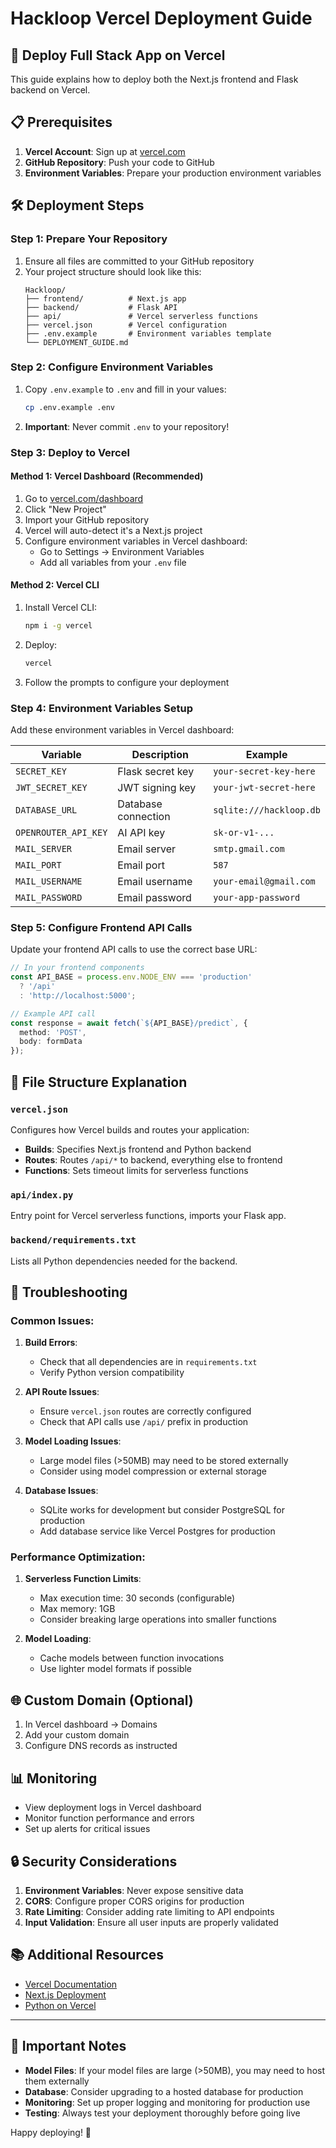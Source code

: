 # Hackloop Vercel Deployment Guide

## 🚀 Deploy Full Stack App on Vercel

This guide explains how to deploy both the Next.js frontend and Flask backend on Vercel.

## 📋 Prerequisites

1. **Vercel Account**: Sign up at [vercel.com](https://vercel.com)
2. **GitHub Repository**: Push your code to GitHub
3. **Environment Variables**: Prepare your production environment variables

## 🛠️ Deployment Steps

### Step 1: Prepare Your Repository

1. Ensure all files are committed to your GitHub repository
2. Your project structure should look like this:
   ```
   Hackloop/
   ├── frontend/          # Next.js app
   ├── backend/           # Flask API
   ├── api/               # Vercel serverless functions
   ├── vercel.json        # Vercel configuration
   ├── .env.example       # Environment variables template
   └── DEPLOYMENT_GUIDE.md
   ```

### Step 2: Configure Environment Variables

1. Copy `.env.example` to `.env` and fill in your values:
   ```bash
   cp .env.example .env
   ```

2. **Important**: Never commit `.env` to your repository!

### Step 3: Deploy to Vercel

#### Method 1: Vercel Dashboard (Recommended)

1. Go to [vercel.com/dashboard](https://vercel.com/dashboard)
2. Click "New Project"
3. Import your GitHub repository
4. Vercel will auto-detect it's a Next.js project
5. Configure environment variables in Vercel dashboard:
   - Go to Settings → Environment Variables
   - Add all variables from your `.env` file

#### Method 2: Vercel CLI

1. Install Vercel CLI:
   ```bash
   npm i -g vercel
   ```

2. Deploy:
   ```bash
   vercel
   ```

3. Follow the prompts to configure your deployment

### Step 4: Environment Variables Setup

Add these environment variables in Vercel dashboard:

| Variable | Description | Example |
|----------|-------------|---------|
| `SECRET_KEY` | Flask secret key | `your-secret-key-here` |
| `JWT_SECRET_KEY` | JWT signing key | `your-jwt-secret-here` |
| `DATABASE_URL` | Database connection | `sqlite:///hackloop.db` |
| `OPENROUTER_API_KEY` | AI API key | `sk-or-v1-...` |
| `MAIL_SERVER` | Email server | `smtp.gmail.com` |
| `MAIL_PORT` | Email port | `587` |
| `MAIL_USERNAME` | Email username | `your-email@gmail.com` |
| `MAIL_PASSWORD` | Email password | `your-app-password` |

### Step 5: Configure Frontend API Calls

Update your frontend API calls to use the correct base URL:

```typescript
// In your frontend components
const API_BASE = process.env.NODE_ENV === 'production' 
  ? '/api' 
  : 'http://localhost:5000';

// Example API call
const response = await fetch(`${API_BASE}/predict`, {
  method: 'POST',
  body: formData
});
```

## 📁 File Structure Explanation

### `vercel.json`
Configures how Vercel builds and routes your application:
- **Builds**: Specifies Next.js frontend and Python backend
- **Routes**: Routes `/api/*` to backend, everything else to frontend
- **Functions**: Sets timeout limits for serverless functions

### `api/index.py`
Entry point for Vercel serverless functions, imports your Flask app.

### `backend/requirements.txt`
Lists all Python dependencies needed for the backend.

## 🔧 Troubleshooting

### Common Issues:

1. **Build Errors**:
   - Check that all dependencies are in `requirements.txt`
   - Verify Python version compatibility

2. **API Route Issues**:
   - Ensure `vercel.json` routes are correctly configured
   - Check that API calls use `/api/` prefix in production

3. **Model Loading Issues**:
   - Large model files (>50MB) may need to be stored externally
   - Consider using model compression or external storage

4. **Database Issues**:
   - SQLite works for development but consider PostgreSQL for production
   - Add database service like Vercel Postgres for production

### Performance Optimization:

1. **Serverless Function Limits**:
   - Max execution time: 30 seconds (configurable)
   - Max memory: 1GB
   - Consider breaking large operations into smaller functions

2. **Model Loading**:
   - Cache models between function invocations
   - Use lighter model formats if possible

## 🌐 Custom Domain (Optional)

1. In Vercel dashboard → Domains
2. Add your custom domain
3. Configure DNS records as instructed

## 📊 Monitoring

- View deployment logs in Vercel dashboard
- Monitor function performance and errors
- Set up alerts for critical issues

## 🔒 Security Considerations

1. **Environment Variables**: Never expose sensitive data
2. **CORS**: Configure proper CORS origins for production
3. **Rate Limiting**: Consider adding rate limiting to API endpoints
4. **Input Validation**: Ensure all user inputs are properly validated

## 📚 Additional Resources

- [Vercel Documentation](https://vercel.com/docs)
- [Next.js Deployment](https://nextjs.org/docs/deployment)
- [Python on Vercel](https://vercel.com/docs/functions/serverless-functions/runtimes/python)

---

## 🚨 Important Notes

- **Model Files**: If your model files are large (>50MB), you may need to host them externally
- **Database**: Consider upgrading to a hosted database for production
- **Monitoring**: Set up proper logging and monitoring for production use
- **Testing**: Always test your deployment thoroughly before going live

Happy deploying! 🎉